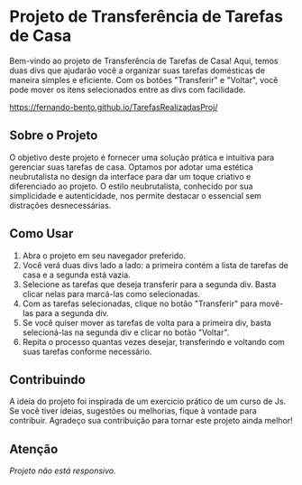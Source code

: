 # Projeto de Transferência de Tarefas de Casa

Bem-vindo ao projeto de Transferência de Tarefas de Casa! Aqui,
temos duas divs que ajudarão você a organizar suas tarefas
domésticas de maneira simples e eficiente. Com os botões "Transferir"
e "Voltar", você pode mover os itens selecionados entre as divs com facilidade.

https://fernando-bento.github.io/TarefasRealizadasProj/

## Sobre o Projeto

O objetivo deste projeto é fornecer uma solução prática e intuitiva
para gerenciar suas tarefas de casa. Optamos por adotar uma estética
neubrutalista no design da interface para dar um toque criativo e
diferenciado ao projeto. O estilo neubrutalista, conhecido por sua
simplicidade e autenticidade, nos permite destacar o essencial sem
distrações desnecessárias.

## Como Usar

1. Abra o projeto em seu navegador preferido.
2. Você verá duas divs lado a lado: a primeira contém a lista de tarefas de casa e a segunda está vazia.
3. Selecione as tarefas que deseja transferir para a segunda div. Basta clicar nelas para marcá-las como selecionadas.
4. Com as tarefas selecionadas, clique no botão "Transferir" para movê-las para a segunda div.
5. Se você quiser mover as tarefas de volta para a primeira div, basta selecioná-las na segunda div e clicar no botão "Voltar".
6. Repita o processo quantas vezes desejar, transferindo e voltando com suas tarefas conforme necessário.

## Contribuindo
A ideia do projeto foi inspirada de um exercicio prático de um curso de Js. Se você tiver ideias, sugestões
ou melhorias, fique à vontade para contribuir. Agradeço sua contribuição para tornar este projeto ainda melhor!

## Atenção

*Projeto não está responsivo.*
